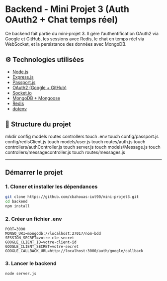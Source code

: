 # Backend - Mini Projet 3 (Auth OAuth2 + Chat temps réel)

Ce backend fait partie du mini-projet 3. Il gère l’authentification OAuth2 via Google et GitHub, les sessions avec Redis, le chat en temps réel via WebSocket, et la persistance des données avec MongoDB.


## ⚙️ Technologies utilisées

- [Node.js](https://nodejs.org/)
- [Express.js](https://expressjs.com/)
- [Passport.js](http://www.passportjs.org/)
- [OAuth2 (Google + GitHub)](https://developers.google.com/identity)
- [Socket.io](https://socket.io/)
- [MongoDB + Mongoose](https://mongoosejs.com/)
- [Redis](https://redis.io/)
- [dotenv](https://github.com/motdotla/dotenv)

## 📁 Structure du projet

mkdir config models routes controllers
touch .env
touch config/passport.js config/redisClient.js
touch models/user.js
touch routes/auth.js
touch controllers/authController.js
touch server.js
touch models/Message.js
touch controllers/messagecontroller.js
touch routes/messages.js

---


##  Démarrer le projet

### 1. Cloner et installer les dépendances

```bash
git clone https://github.com/cbahouas-iut90/mini-projet3.git
cd backend
npm install
```

### 2. Créer un fichier .env

```
PORT=3000
MONGO_URI=mongodb://localhost:27017/nom-bdd
SESSION_SECRET=votre-cle-secret
GOOGLE_CLIENT_ID=votre-client-id
GOOGLE_CLIENT_SECRET=votre-secret
GOOGLE_CALLBACK_URL=http://localhost:3000/auth/google/callback
```

### 3. Lancer le backend

```
node server.js
```

